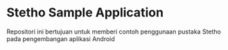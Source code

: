 # Stetho Sample Application

Repositori ini bertujuan untuk memberi contoh penggunaan pustaka Stetho pada pengembangan aplikasi Android